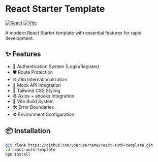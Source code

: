# React Starter Template

[![React](https://img.shields.io/badge/react-%2320232a.svg?style=for-the-badge&logo=react&logoColor=%2361DAFB)](https://reactjs.org/)
[![Vite](https://img.shields.io/badge/vite-%23646CFF.svg?style=for-the-badge&logo=vite&logoColor=white)](https://vitejs.dev/)

A modern React Starter template with essential features for rapid development.

## ✨ Features

- 🔑 Authentication System (Login/Register)
- 🛡 Route Protection
- 🌐 i18n Internationalization
- 📡 Mock API Integration
- 💅 Tailwind CSS Styling
- ♻️ Axios + ahooks Integration
- 🚀 Vite Build System
- 🛠 Error Boundaries
- ⚙️ Environment Configuration

## 📦 Installation

```bash
git clone https://github.com/yourusername/react-auth-template.git
cd react-auth-template
npm install
```

